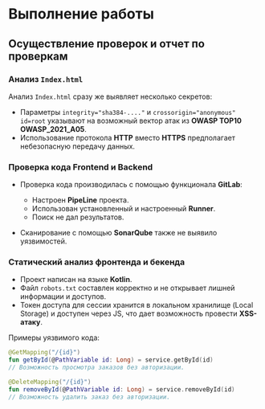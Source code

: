 # Выполнение работы

## Осуществление проверок и отчет по проверкам

### Анализ `Index.html`

Анализ `Index.html` сразу же выявляет несколько секретов:

- Параметры `integrity="sha384-...."` и `crossorigin="anonymous" id=root` указывают на возможный вектор атак из **OWASP TOP10 OWASP_2021_A05**.
- Использование протокола **HTTP** вместо **HTTPS** предполагает небезопасную передачу данных.

### Проверка кода Frontend и Backend

- Проверка кода производилась с помощью функционала **GitLab**:
  - Настроен **PipeLine** проекта.
  - Использован установленный и настроенный **Runner**.
  - Поиск не дал результатов.

- Сканирование с помощью **SonarQube** также не выявило уязвимостей.

### Статический анализ фронтенда и бекенда

- Проект написан на языке **Kotlin**.
- Файл `robots.txt` составлен корректно и не открывает лишней информации и доступов.
- Токен доступа для сессии хранится в локальном хранилище (Local Storage) и доступен через JS, что дает возможность провести **XSS-атаку**.

Примеры уязвимого кода:

```kotlin
@GetMapping("/{id}")
fun getById(@PathVariable id: Long) = service.getById(id) 
// Возможность просмотра заказов без авторизации.

@DeleteMapping("/{id}")
fun removeById(@PathVariable id: Long) = service.removeById(id) 
// Возможность удалить заказ без авторизации.
